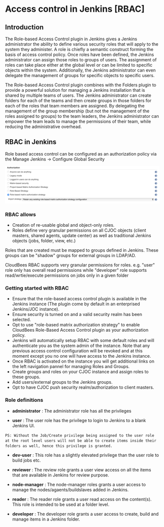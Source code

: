 # Access control in Jenkins [RBAC]

## Introduction

The Role-based Access Control plugin in Jenkins gives a Jenkins administrator the ability to define various security roles that will apply to the system they administer. A role is chiefly a semantic construct forming the basis of access control policy. Once roles have been defined, the Jenkins administrator can assign those roles to groups of users. The assignment of roles can take place either at the global level or can be limited to specific objects within the system. Additionally, the Jenkins administrator can even delegate the management of groups for specific objects to specific users.

The Role-based Access Control plugin combines with the Folders plugin to provide a powerful solution for managing a Jenkins installation that is shared by multiple teams of users. The Jenkins administrator can create folders for each of the teams and then create groups in those folders for each of the roles that team members are assigned. By delegating the management of the group membership (but not the management of the roles assigned to groups) to the team leaders, the Jenkins administrator can empower the team leads to manage the permissions of their team, while reducing the administrative overhead.

## RBAC in Jenkins

Role based access control can be configured as an authorization policy via the Manage Jenkins -> Configure Global Security

![rbac-authorization-policy](./images/rbac-authorization-policy.png)

### RBAC allows

* Creation of re-usable global and object-only roles.
* Roles define very granular permissions on all CJOC objects (client masters, shared agents, update center) as well as traditional Jenkins objects (jobs, folder, view, etc.)

Roles that are created must be mapped to groups defined in Jenkins. These groups can be "shadow" groups for external groups in LDAP/AD.

CloudBees RBAC supports very granular permissions for roles.
e.g. "user" role only has overall read permissions while "developer" role supports read/wrtie/execute permissions on jobs only in a given folder

### Getting started with RBAC

* Ensure that the role-based access control plugin is available in the Jenkins instance (The plugin come by default in an enterprised Jenkins/JOC instance).
* Ensure security is turned on and a valid security realm has been selected.
* Opt to use "role-based matrix authorization strategy" to enable CloudBees Role-Based Access Control plugin as your  authorization policy.
* Jenkins will automatically setup RBAC with some default roles and will authenticate you as the system admin of the instance. Note that any previous access control configuration will be revoked and at this moment except you no one will have access to the Jenkins instance.
* Once RBAC is activated on the instance you will get additional links on the left navigation pannel for managing Roles and Groups.
* Create groups and roles on your CJOC instance and assign roles to these groups.
* Add users/external groups to the Jenkins groups.
* Opt to have CJOC push security realm/authorization to client masters.

### Role definitions

* **administrator** : The administrator role has all the privileges

* **user** : The user role has the privilege to login to Jenkins to a blank Jenkins UI.

`
PS: Without the Job/Create privilege being assigned to the user role at the root level users will not be able to create items inside their folders as well, hence this privilege is granted.
`

* **dev-user** : This role has a slightly elevated privilege than the user role to build jobs etc.

* **reviewer** : The review role grants a user view access on all the items that are available in Jenkins for review purpose.

* **node-manager** : The node-manager roles grants a user access to manage the nodes/agaents/buildslaves added in Jenkins.

* **reader** : The reader role grants a user read access on the content(s). This role is intended to be used at a folder level.

* **developer** : The developer role grants a user access to create, build and manage items in a Jenkins folder.